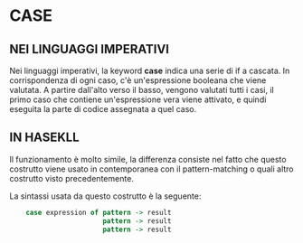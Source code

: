 # CASE

## NEI LINGUAGGI IMPERATIVI 
Nei linguaggi imperativi, la keyword **case** indica una serie di if a cascata. In corrispondenza di ogni caso, c'è un'espressione booleana che viene valutata. A partire dall'alto verso il basso, vengono valutati tutti i casi, il primo caso che contiene un'espressione vera viene attivato, e quindi eseguita la parte di codice assegnata a quel caso.

## IN HASEKLL

Il funzionamento è molto simile, la differenza consiste nel fatto che questo costrutto viene usato in contemporanea con il pattern-matching o quali altro costrutto visto precedentemente.

La sintassi usata da questo costrutto è la seguente:

```haskell
    case expression of pattern -> result
                       pattern -> result
                       pattern -> result
```